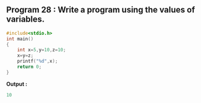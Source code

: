 ## Program 28 : Write a program using the values of variables.
```C
#include<stdio.h>
int main()
{
	int x=5,y=10,z=10;
	x=y=z;
	printf("%d",x);
	return 0;
}
```
**Output :**
```C
10
